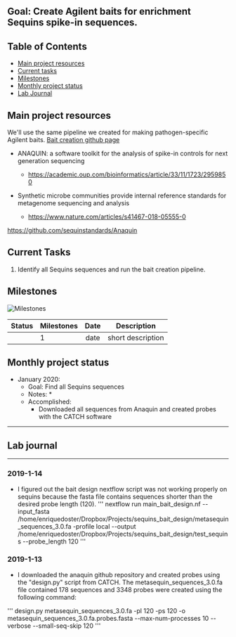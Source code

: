 Goal: Create Agilent baits for enrichment Sequins spike-in sequences.
------------



Table of Contents
-----
* [Main project resources](#main-project-resources)
* [Current tasks](#current-tasks)
* [Milestones](#milestones)
* [Monthly project status](#monthly-project-status)
* [Lab Journal](#lab-journal)

## Main project resources

We'll use the same pipeline we created for making pathogen-specific Agilent baits.
[Bait creation github page](https://github.com/EnriqueDoster/bait_creation_pipeline)

* ANAQUIN: a software toolkit for the analysis of spike-in controls for next generation sequencing 
  * https://academic.oup.com/bioinformatics/article/33/11/1723/2959850

* Synthetic microbe communities provide internal reference standards for metagenome sequencing and analysis
  * https://www.nature.com/articles/s41467-018-05555-0

https://github.com/sequinstandards/Anaquin


## Current Tasks

  1. Identify all Sequins sequences and run the bait creation pipeline.
  
## Milestones

![Milestones]( "timeline")

| Status | Milestones| Date  | Description  |
| -------| ------------- |:------------:| ------------|
| | 1      | date  | short description |

    
## Monthly project status

- January 2020:
  * Goal: Find all Sequins sequences
  * Notes:
    * 
  * Accomplished: 
    * Downloaded all sequences from Anaquin and created probes with the CATCH software


***
## Lab journal
---------------------------------------------------------------------------------------------------------------


### 2019-1-14

* I figured out the bait design nextflow script was not working properly on sequins because the fasta file contains sequences shorter than the desired probe length (120).
'''
nextflow run main_bait_design.nf --input_fasta /home/enriquedoster/Dropbox/Projects/sequins_bait_design/metasequin_sequences_3.0.fa -profile local --output /home/enriquedoster/Dropbox/Projects/sequins_bait_design/test_sequins --probe_length 120
'''


### 2019-1-13
* I downloaded the anaquin github repository and created probes using the "design.py" script from CATCH. The metasequin_sequences_3.0.fa file contained 178 sequences and 3348 probes were created using the following command:

'''
design.py metasequin_sequences_3.0.fa -pl 120 -ps 120 -o metasequin_sequences_3.0.fa.probes.fasta --max-num-processes 10 --verbose --small-seq-skip 120
'''


